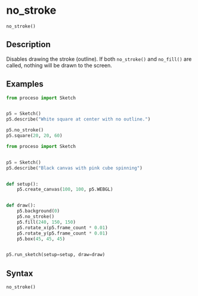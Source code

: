 # no_stroke

`no_stroke()`

## Description

Disables drawing the stroke (outline). If both `no_stroke()` and `no_fill()`
are called, nothing will be drawn to the screen.

## Examples

```python
from proceso import Sketch


p5 = Sketch()
p5.describe("White square at center with no outline.")

p5.no_stroke()
p5.square(20, 20, 60)
```

```python
from proceso import Sketch


p5 = Sketch()
p5.describe("Black canvas with pink cube spinning")


def setup():
    p5.create_canvas(100, 100, p5.WEBGL)


def draw():
    p5.background(0)
    p5.no_stroke()
    p5.fill(240, 150, 150)
    p5.rotate_x(p5.frame_count * 0.01)
    p5.rotate_y(p5.frame_count * 0.01)
    p5.box(45, 45, 45)


p5.run_sketch(setup=setup, draw=draw)
```

## Syntax

`no_stroke()`
